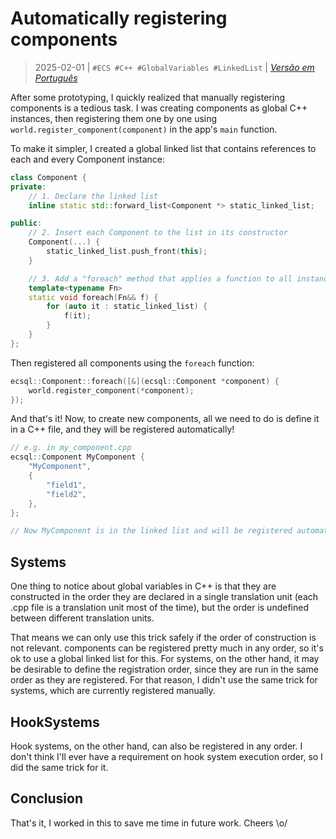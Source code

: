 # Automatically registering components
> 2025-02-01 | `#ECS #C++ #GlobalVariables #LinkedList` | [*Versão em Português*](03-autoregister-components-pt.md)

After some prototyping, I quickly realized that manually registering components is a tedious task.
I was creating components as global C++ instances, then registering them one by one using `world.register_component(component)` in the app's `main` function.

To make it simpler, I created a global linked list that contains references to each and every Component instance:
```cpp
class Component {
private:
    // 1. Declare the linked list
    inline static std::forward_list<Component *> static_linked_list;

public:
    // 2. Insert each Component to the list in its constructor
    Component(...) {
        static_linked_list.push_front(this);
    }

    // 3. Add a "foreach" method that applies a function to all instances
    template<typename Fn>
    static void foreach(Fn&& f) {
        for (auto it : static_linked_list) {
            f(it);
        }
    }
};
```

Then registered all components using the `foreach` function:
```cpp
ecsql::Component::foreach([&](ecsql::Component *component) {
    world.register_component(*component);
});
```

And that's it!
Now, to create new components, all we need to do is define it in a C++ file, and they will be registered automatically!
```cpp
// e.g. in my_component.cpp
ecsql::Component MyComponent {
    "MyComponent",
    {
        "field1",
        "field2",
    },
};

// Now MyComponent is in the linked list and will be registered automatically
```


## Systems
One thing to notice about global variables in C++ is that they are constructed in the order they are declared in a single translation unit (each .cpp file is a translation unit most of the time), but the order is undefined between different translation units.

That means we can only use this trick safely if the order of construction is not relevant.
components can be registered pretty much in any order, so it's ok to use a global linked list for this.
For systems, on the other hand, it may be desirable to define the registration order, since they are run in the same order as they are registered.
For that reason, I didn't use the same trick for systems, which are currently registered manually.


## HookSystems
Hook systems, on the other hand, can also be registered in any order.
I don't think I'll ever have a requirement on hook system execution order, so I did the same trick for it.


## Conclusion
That's it, I worked in this to save me time in future work.
Cheers \o/
